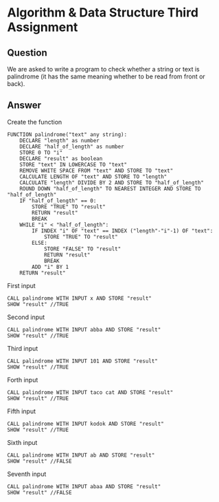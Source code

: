# Algorithm & Data Structure Third Assignment

## Question 

We are asked to write a program to check whether a string or text is palindrome (it has the same meaning whether to be read from front or back).

## Answer

Create the function
```
FUNCTION palindrome("text" any string):
	DECLARE "length" as number
	DECLARE "half_of_length" as number
	STORE 0 TO "i"
	DECLARE "result" as boolean
	STORE "text" IN LOWERCASE TO "text"
	REMOVE WHITE SPACE FROM "text" AND STORE TO "text"
	CALCULATE LENGTH OF "text" AND STORE TO "length"
	CALCULATE "length" DIVIDE BY 2 AND STORE TO "half_of_length"
	ROUND DOWN "half_of_length" TO NEAREST INTEGER AND STORE TO "half_of_length"
	IF "half_of_length" == 0:
		STORE "TRUE" TO "result"
		RETURN "result"
		BREAK 
	WHILE "i" < "half_of_length":
		IF INDEX "i" OF "text" == INDEX ("length"-"i"-1) OF "text":
			STORE "TRUE" TO "result"
		ELSE:
			STORE "FALSE" TO "result"
			RETURN "result"
			BREAK
		ADD "i" BY 1
	RETURN "result"
```	

First input
```
CALL palindrome WITH INPUT x AND STORE "result"
SHOW "result" //TRUE
```

Second input
```
CALL palindrome WITH INPUT abba AND STORE "result"
SHOW "result" //TRUE
```

Third input
```
CALL palindrome WITH INPUT 101 AND STORE "result"
SHOW "result" //TRUE
```

Forth input
```
CALL palindrome WITH INPUT taco cat AND STORE "result"
SHOW "result" //TRUE
```

Fifth input
```
CALL palindrome WITH INPUT kodok AND STORE "result"
SHOW "result" //TRUE
```

Sixth input
```
CALL palindrome WITH INPUT ab AND STORE "result"
SHOW "result" //FALSE
```

Seventh input
```
CALL palindrome WITH INPUT abaa AND STORE "result"
SHOW "result" //FALSE
```
